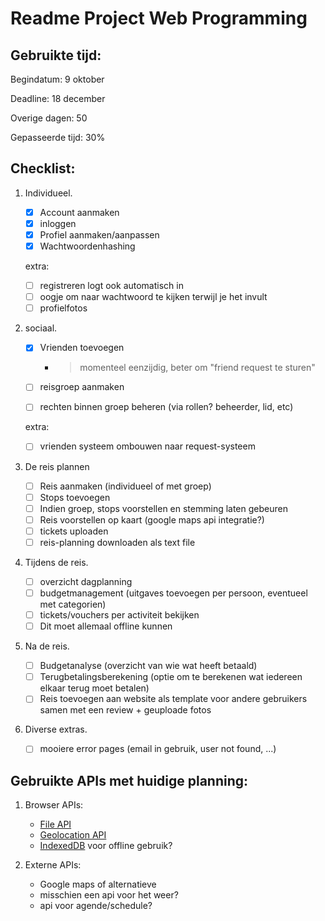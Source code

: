 # Readme Project Web Programming

## Gebruikte tijd:

Begindatum: 9 oktober

Deadline: 18 december

Overige dagen: 50

Gepasseerde tijd: 30%

## Checklist:

1. Individueel.

    - [x] Account aanmaken 
    - [x] inloggen
    - [x] Profiel aanmaken/aanpassen
    - [x] Wachtwoordenhashing

    extra:
    - [ ] registreren logt ook automatisch in
    - [ ] oogje om naar wachtwoord te kijken terwijl je het invult
    - [ ] profielfotos
2. sociaal.

    - [x] Vrienden toevoegen

        - > momenteel eenzijdig, beter om "friend request te sturen"
    - [ ] reisgroep aanmaken
    - [ ] rechten binnen groep beheren (via rollen? beheerder, lid, etc)

    extra:
    - [ ] vrienden systeem ombouwen naar request-systeem

3. De reis plannen

    - [ ] Reis aanmaken (individueel of met groep)
    - [ ] Stops toevoegen
    - [ ] Indien groep, stops voorstellen en stemming laten gebeuren
    - [ ] Reis voorstellen op kaart (google maps api integratie?)
    - [ ] tickets uploaden
    - [ ] reis-planning downloaden als text file

4. Tijdens de reis.

    - [ ] overzicht dagplanning
    - [ ] budgetmanagement (uitgaves toevoegen per persoon, eventueel met categorien)
    - [ ] tickets/vouchers per activiteit bekijken
    - [ ] Dit moet allemaal offline kunnen

5. Na de reis.

    - [ ] Budgetanalyse (overzicht van wie wat heeft betaald)
    - [ ] Terugbetalingsberekening (optie om te berekenen wat iedereen elkaar terug moet betalen)
    - [ ] Reis toevoegen aan website als template voor andere gebruikers samen met een review + geuploade fotos

6. Diverse extras.

    - [ ] mooiere error pages (email in gebruik, user not found, ...)

## Gebruikte APIs met huidige planning:

1. Browser APIs:
    - [File API](https://www.example.com)
    - [Geolocation API](https://developer.mozilla.org/en-US/docs/Web/API/Geolocation_API)
    - [IndexedDB](https://developer.mozilla.org/en-US/docs/Web/API/IndexedDB_API) voor offline gebruik?

2. Externe APIs:
    - Google maps of alternatieve
    - misschien een api voor het weer?
    - api voor agende/schedule?
    
